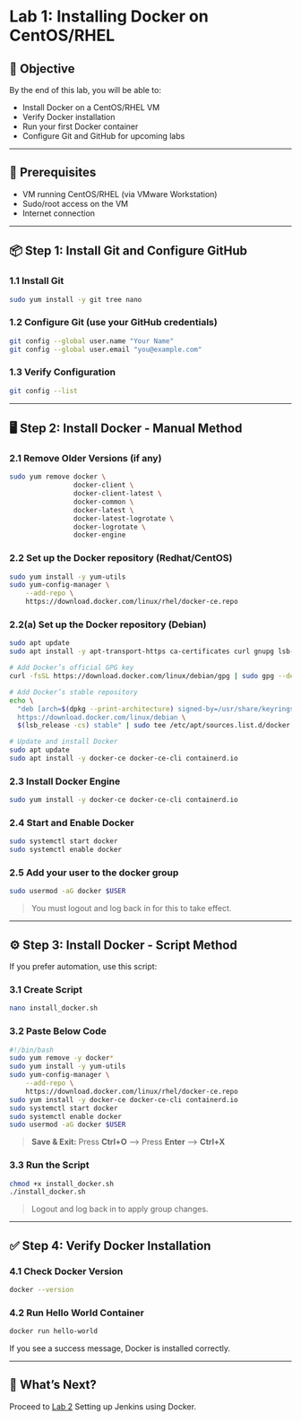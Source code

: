 # Lab 1: Installing Docker on CentOS/RHEL

## 🧠 Objective
By the end of this lab, you will be able to:
- Install Docker on a CentOS/RHEL VM
- Verify Docker installation
- Run your first Docker container
- Configure Git and GitHub for upcoming labs

---

## 🔧 Prerequisites
- VM running CentOS/RHEL (via VMware Workstation)
- Sudo/root access on the VM
- Internet connection

---

## 📦 Step 1: Install Git and Configure GitHub

### 1.1 Install Git
```bash
sudo yum install -y git tree nano
```

### 1.2 Configure Git (use your GitHub credentials)
```bash
git config --global user.name "Your Name"
git config --global user.email "you@example.com"
```

### 1.3 Verify Configuration
```bash
git config --list
```

---

## 🖥️ Step 2: Install Docker - Manual Method

### 2.1 Remove Older Versions (if any)
```bash
sudo yum remove docker \
                docker-client \
                docker-client-latest \
                docker-common \
                docker-latest \
                docker-latest-logrotate \
                docker-logrotate \
                docker-engine
```

### 2.2 Set up the Docker repository (Redhat/CentOS)
```bash
sudo yum install -y yum-utils
sudo yum-config-manager \
    --add-repo \
    https://download.docker.com/linux/rhel/docker-ce.repo
```
### 2.2(a) Set up the Docker repository (Debian)
```bash
sudo apt update
sudo apt install -y apt-transport-https ca-certificates curl gnupg lsb-release

# Add Docker’s official GPG key
curl -fsSL https://download.docker.com/linux/debian/gpg | sudo gpg --dearmor -o /usr/share/keyrings/docker-archive-keyring.gpg

# Add Docker’s stable repository
echo \
  "deb [arch=$(dpkg --print-architecture) signed-by=/usr/share/keyrings/docker-archive-keyring.gpg] \
  https://download.docker.com/linux/debian \
  $(lsb_release -cs) stable" | sudo tee /etc/apt/sources.list.d/docker.list > /dev/null

# Update and install Docker
sudo apt update
sudo apt install -y docker-ce docker-ce-cli containerd.io

```

### 2.3 Install Docker Engine
```bash
sudo yum install -y docker-ce docker-ce-cli containerd.io
```

### 2.4 Start and Enable Docker
```bash
sudo systemctl start docker
sudo systemctl enable docker
```

### 2.5 Add your user to the docker group
```bash
sudo usermod -aG docker $USER
```
> You must logout and log back in for this to take effect.

---

## ⚙️ Step 3: Install Docker - Script Method

If you prefer automation, use this script:

### 3.1 Create Script
```bash
nano install_docker.sh
```

### 3.2 Paste Below Code
```bash
#!/bin/bash
sudo yum remove -y docker* 
sudo yum install -y yum-utils
sudo yum-config-manager \
    --add-repo \
    https://download.docker.com/linux/rhel/docker-ce.repo
sudo yum install -y docker-ce docker-ce-cli containerd.io
sudo systemctl start docker
sudo systemctl enable docker
sudo usermod -aG docker $USER
```
>**Save & Exit:** Press **Ctrl+O** --> Press **Enter** --> **Ctrl+X**
### 3.3 Run the Script
```bash
chmod +x install_docker.sh
./install_docker.sh
```
> Logout and log back in to apply group changes.

---

## ✅ Step 4: Verify Docker Installation

### 4.1 Check Docker Version
```bash
docker --version
```

### 4.2 Run Hello World Container
```bash
docker run hello-world
```

If you see a success message, Docker is installed correctly.

---

## 🚀 What’s Next?
Proceed to [Lab 2](../lab2/lab2.md) Setting up Jenkins using Docker.
